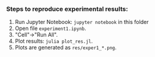 ### Steps to reproduce experimental results: 

1. Run Jupyter Notebook: `jupyter notebook` in this folder
2. Open file `experiment1.ipynb`.
3. "Cell"->"Run All".
4. Plot results: `julia plot_res.jl`.
5. Plots are generated as `res/exper1_*.png`.
